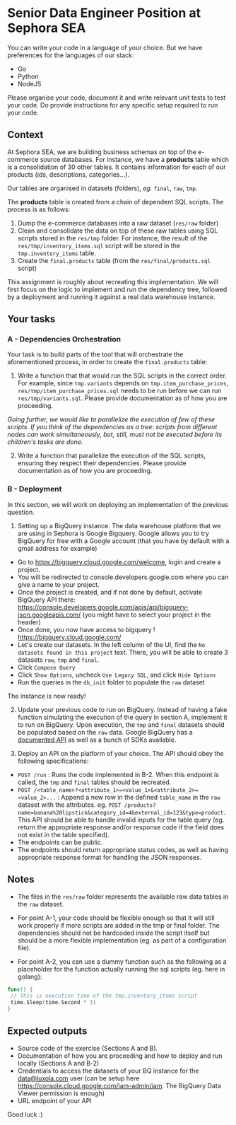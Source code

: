 # Senior Data Engineer Position at Sephora SEA

You can write your code in a language of your choice. But we have preferences for the languages of our stack:

- Go
- Python
- NodeJS

Please organise your code, document it and write relevant unit tests to test your code.
Do provide instructions for any specific setup required to run your code. 

## Context

At Sephora SEA, we are building business schemas on top of the e-commerce source databases.
For instance, we have a __products__ table which is a consolidation of 30 other tables.
It contains information for each of our products (ids, descriptions, categories...).

Our tables are organised in datasets (folders), _eg._ `final`, `raw`, `tmp`.

The __products__ table is created from a chain of dependent SQL scripts. The process is as follows:

1. Dump the e-commerce databases into a raw dataset (`res/raw` folder)
2. Clean and consolidate the data on top of these raw tables using SQL scripts stored in the `res/tmp` folder. For instance, the result of the `res/tmp/inventory_items.sql` script will be stored in the `tmp.inventory_items` table.
3. Create the `final.products` table (from the `res/final/products.sql` script)

This assignment is roughly about recreating this implementation.
We will first focus on the logic to implement and run the dependency tree, followed by a deployment and running it against a real data warehouse instance.

## Your tasks

### A - Dependencies Orchestration

Your task is to build parts of the tool that will orchestrate the aforementioned process, in order to create the `final.products` table:

1. Write a function that that would run the SQL scripts in the correct order. For example, since `tmp.variants` depends on `tmp.item_purchase_prices`, `res/tmp/item_purchase_prices.sql` needs to be run before we can run `res/tmp/variants.sql`. Please provide documentation as of how you are proceeding.

*Going further, we would like to parallelize the execution of few of these scripts. If you think of the dependencies as a tree: scripts from different nodes can work simultaneously, but, still, must not be executed before its children's tasks are done.*

2. Write a function that parallelize the execution of the SQL scripts, ensuring they respect their dependencies. Please provide documentation as of how you are proceeding.

### B - Deployment

In this section, we will work on deploying an implementation of the previous question. 

1. Setting up a BigQuery instance. 
The data warehouse platform that we are using in Sephora is Google Bigquery.
Google allows you to try BigQuery for free with a Google account (that you have by default with a gmail address for example)
- Go to https://bigquery.cloud.google.com/welcome, login and create a project.
- You will be redirected to console.developers.google.com where you can give a name to your project. 
- Once the project is created, and if not done by default, activate BigQuery API there: https://console.developers.google.com/apis/api/bigquery-json.googleapis.com/ (you might have to select your project in the header)
- Once done, you now have access to bigquery ! https://bigquery.cloud.google.com/
- Let's create our datasets. In the left column of the UI, find the `No datasets found in this project` text. There, you will be able to create 3 datasets `raw`, `tmp` and `final`.
- Click `Compose Query` 
- Click `Show Options`, uncheck `Use Legacy SQL`, and click `Hide Options`
- Run the queries in the `db_init` folder to populate the `raw` dataset

The instance is now ready!

2. Update your previous code to run on BigQuery. Instead of having a fake function simulating the execution of the query in section A, implement it to run on BigQuery.
Upon execution, the `tmp` and `final` datasets should be populated based on the `raw` data. Google BigQuery has a [documented API](https://cloud.google.com/bigquery/docs/reference/rest/v2/) as well as a bunch of SDKs available. 

3. Deploy an API on the platform of your choice. The API should obey the following specifications: 

- `POST /run` : Runs the code implemented in B-2. When this endpoint is called, the `tmp` and `final` tables should be recreated.
- `POST /<table_name>?<attribute_1>=<value_1>&<attribute_2>=<value_2>...` : Append a new row in the defined `table_name` in the `raw` dataset with the attributes. eg. `POST /products?name=banana%20lipstick&category_id=4&external_id=123&type=product`. This API should be able to handle invalid inputs for the table query (eg. return the appropriate response and/or response code if the field does not exist in the table specified).
- The endpoints can be public. 
- The endpoints should return appropriate status codes, as well as having appropriate response format for handling the JSON responses.


## Notes

- The files in the `res/raw` folder represents the available raw data tables in the `raw` dataset.

- For point A-1, your code should be flexible enough so that it will still work properly if more scripts are added in the tmp or final folder. The dependencies should not be hardcoded inside the script itself but should be a more flexible implementation (eg. as part of a configuration file).

- For point A-2, you can use a dummy function such as the following as a placeholder for the function actually running the sql scripts (eg. here in golang):

```go
func() {
 // This is execution time of the tmp.inventory_items script
 time.Sleep(time.Second * 3)
}
```
 
## Expected outputs
- Source code of the exercise (Sections A and B).
- Documentation of how you are proceeding and how to deploy and run locally (Sections A and B-2)
- Credentials to access the datasets of your BQ instance for the data@luxola.com user (can be setup here https://console.cloud.google.com/iam-admin/iam. The BigQuery Data Viewer permission is enough)
- URL endpoint of your API

Good luck :)
